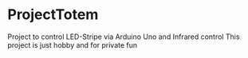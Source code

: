 # ProjectTotem
Project to control LED-Stripe via Arduino Uno and Infrared control
This project is just hobby and for private fun